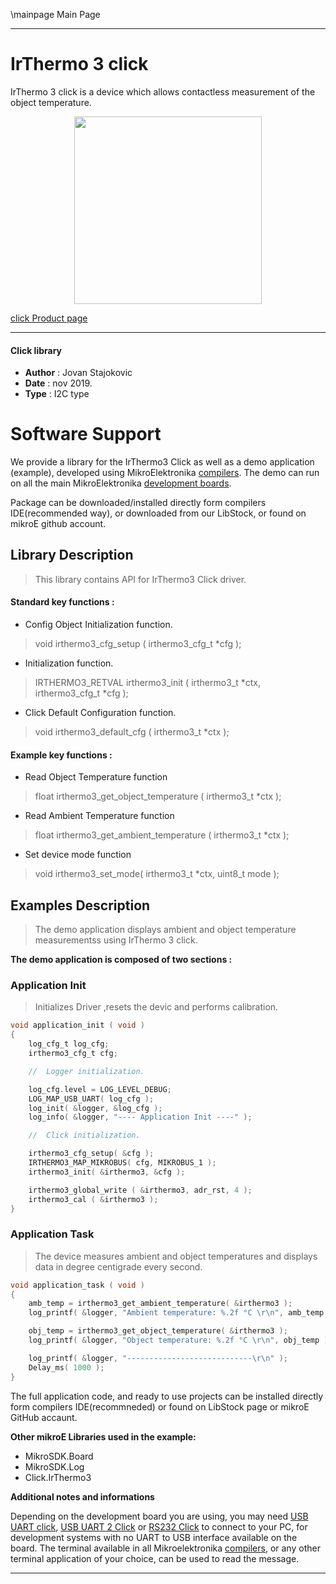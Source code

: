 \mainpage Main Page
 
 

---
# IrThermo 3 click

IrThermo 3 click is a device which allows contactless measurement of the object temperature.

<p align="center">
  <img src="https://download.mikroe.com/images/click_for_ide/irthermo3_click.png" height=300px>
</p>

[click Product page](<https://www.mikroe.com/ir-thermo-3-click>)

---


#### Click library 

- **Author**        : Jovan Stajokovic
- **Date**          : nov 2019.
- **Type**          : I2C type


# Software Support

We provide a library for the IrThermo3 Click 
as well as a demo application (example), developed using MikroElektronika 
[compilers](https://shop.mikroe.com/compilers). 
The demo can run on all the main MikroElektronika [development boards](https://shop.mikroe.com/development-boards).

Package can be downloaded/installed directly form compilers IDE(recommended way), or downloaded from our LibStock, or found on mikroE github account. 

## Library Description

> This library contains API for IrThermo3 Click driver.

#### Standard key functions :

- Config Object Initialization function.
> void irthermo3_cfg_setup ( irthermo3_cfg_t *cfg ); 
 
- Initialization function.
> IRTHERMO3_RETVAL irthermo3_init ( irthermo3_t *ctx, irthermo3_cfg_t *cfg );

- Click Default Configuration function.
> void irthermo3_default_cfg ( irthermo3_t *ctx );


#### Example key functions :

- Read Object Temperature function
> float irthermo3_get_object_temperature ( irthermo3_t *ctx );

- Read Ambient Temperature function
> float irthermo3_get_ambient_temperature ( irthermo3_t *ctx );

- Set device mode function
> void irthermo3_set_mode( irthermo3_t *ctx, uint8_t mode );

## Examples Description

> The demo application displays ambient and object temperature measurementss
> using IrThermo 3 click.

**The demo application is composed of two sections :**

### Application Init 

> Initializes Driver ,resets the devic and performs calibration.

```c
void application_init ( void )
{
    log_cfg_t log_cfg;
    irthermo3_cfg_t cfg;

    //  Logger initialization.

    log_cfg.level = LOG_LEVEL_DEBUG;
    LOG_MAP_USB_UART( log_cfg );
    log_init( &logger, &log_cfg );
    log_info( &logger, "---- Application Init ----" );

    //  Click initialization.

    irthermo3_cfg_setup( &cfg );
    IRTHERMO3_MAP_MIKROBUS( cfg, MIKROBUS_1 );
    irthermo3_init( &irthermo3, &cfg );

    irthermo3_global_write ( &irthermo3, adr_rst, 4 );
    irthermo3_cal ( &irthermo3 );
}
```

### Application Task

> The device measures ambient and object temperatures and displays data in
> degree centigrade every second.

```c
void application_task ( void )
{
    amb_temp = irthermo3_get_ambient_temperature( &irthermo3 );
    log_printf( &logger, "Ambient temperature: %.2f °C \r\n", amb_temp );

    obj_temp = irthermo3_get_object_temperature( &irthermo3 );
    log_printf( &logger, "Object temperature: %.2f °C \r\n", obj_temp );

    log_printf( &logger, "----------------------------\r\n" );
    Delay_ms( 1000 );
}
```

The full application code, and ready to use projects can be  installed directly form compilers IDE(recommneded) or found on LibStock page or mikroE GitHub accaunt.

**Other mikroE Libraries used in the example:** 

- MikroSDK.Board
- MikroSDK.Log
- Click.IrThermo3

**Additional notes and informations**

Depending on the development board you are using, you may need 
[USB UART click](https://shop.mikroe.com/usb-uart-click), 
[USB UART 2 Click](https://shop.mikroe.com/usb-uart-2-click) or 
[RS232 Click](https://shop.mikroe.com/rs232-click) to connect to your PC, for 
development systems with no UART to USB interface available on the board. The 
terminal available in all Mikroelektronika 
[compilers](https://shop.mikroe.com/compilers), or any other terminal application 
of your choice, can be used to read the message.



---
